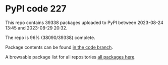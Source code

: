# PyPI code 227

This repo contains 39338 packages uploaded to PyPI between 
2023-08-24 13:45 and 2023-08-29 20:32.

The repo is 96% (38090/39338) complete.

Package contents can be found [in the code branch](https://github.com/pypi-data/pypi-mirror-227/tree/code/packages).

A browsable package list for all repositories [all packages here](https://pypi-data.github.io/website/repositories/pypi-mirror-227).


